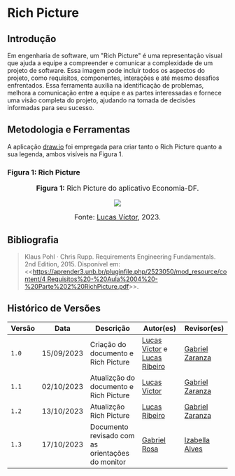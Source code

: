 # Rich Picture

## Introdução

Em engenharia de software, um "Rich Picture" é uma representação visual que ajuda a equipe a compreender e comunicar a complexidade de um projeto de software. Essa imagem pode incluir todos os aspectos do projeto, como requisitos, componentes, interações e até mesmo desafios enfrentados. Essa ferramenta auxilia na identificação de problemas, melhora a comunicação entre a equipe e as partes interessadas e fornece uma visão completa do projeto, ajudando na tomada de decisões informadas para seu sucesso.

## Metodologia e Ferramentas

A aplicação [draw.io](https://www.drawio.com/) foi empregada para criar tanto o Rich Picture quanto a sua legenda, ambos visíveis na Figura 1.

### Figura 1: Rich Picture

<div align="center">
<font size="3"><p style="text-align: center"><b>Figura 1:</b> Rich Picture do aplicativo Economia-DF.</p></font>

<img src="https://github.com/Requisitos-de-Software/2023.2-Economia-DF/blob/main/docs/imagens/RichPicture.drawio.png?raw=true">

<font size="3"><p style="text-align: center">Fonte: <a href="https://github.com/lucas13032003">Lucas Víctor</a>, 2023.</p></font>
</div>

## Bibliografia

> Klaus Pohl · Chris Rupp. Requirements Engineering Fundamentals. 2nd Edition, 2015. Disponível em: <<[https://aprender3.unb.br/pluginfile.php/2523050/mod_resource/content/4 Requisitos%20-%20Aula%2004%20-%20Parte%202%20RichPicture.pdf](https://aprender3.unb.br/pluginfile.php/2692740/mod_resource/content/2/Rastreabilidade.pdf)>>.

## Histórico de Versões

| Versão | Data       | Descrição                                        | Autor(es)                                                                                         | Revisor(es)                                        |
| ------ | ---------- | ------------------------------------------------ | ------------------------------------------------------------------------------------------------- | -------------------------------------------------- |
| `1.0`  | 15/09/2023 | Criação do documento e Rich Picture              | [Lucas Víctor](https://github.com/Lucas13032003) e [Lucas Ribeiro](https://github.com/lucassouzs) | [Gabriel Zaranza](https://github.com/gzaranza)     |
| `1.1`  | 02/10/2023 | Atualizção do documento e Rich Picture           | [Lucas Víctor](https://github.com/Lucas13032003)                                                  | [Gabriel Zaranza](https://github.com/gzaranza)     |
| `1.2`  | 13/10/2023 | Atualizção Rich Picture                          | [Lucas Ribeiro](https://github.com/lucassouzs)                                                    | [Gabriel Zaranza](https://github.com/gzaranza)     |
| `1.3`  | 17/10/2023 | Documento revisado com as orientações do monitor | [Gabriel Rosa](https://github.com/gabrielrosa09)                                                  | [Izabella Alves](https://github.com/izabellaalves) |